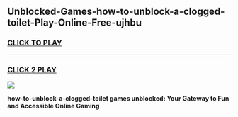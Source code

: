 
## Unblocked-Games-how-to-unblock-a-clogged-toilet-Play-Online-Free-ujhbu
<h3>
<a href="https://premium76.site?title=how-to-unblock-a-clogged-toilet&ref=26A">CLICK TO PLAY</a></h3>
<hr>

<h3>
<a href="https://premium76.site?title=how-to-unblock-a-clogged-toilet&ref=26A">CLICK 2 PLAY</a>
  
</h3>

<a href="https://premium76.site?title=how-to-unblock-a-clogged-toilet&ref=26A"><img src="https://clearcache.store/games.png"></a>


**how-to-unblock-a-clogged-toilet games unblocked: Your Gateway to Fun and Accessible Online Gaming**
